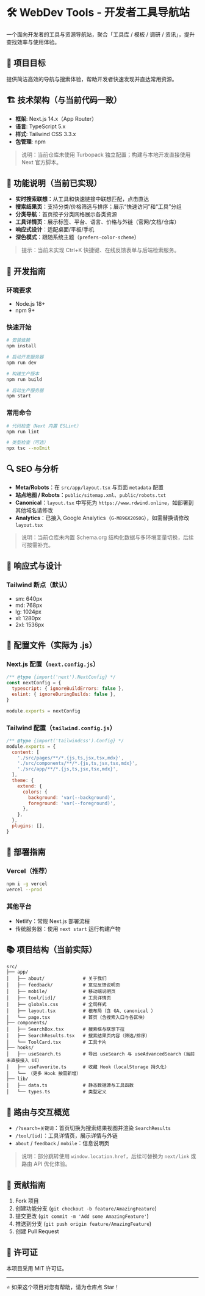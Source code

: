 # 🛠️ WebDev Tools - 开发者工具导航站

一个面向开发者的工具与资源导航站，聚合「工具库 / 模板 / 调研 / 资讯」，提升查找效率与使用体验。

## 🎯 项目目标

提供简洁高效的导航与搜索体验，帮助开发者快速发现并直达常用资源。

## 🏗️ 技术架构（与当前代码一致）

- **框架**: Next.js 14.x（App Router）
- **语言**: TypeScript 5.x
- **样式**: Tailwind CSS 3.3.x
- **包管理**: npm

> 说明：当前仓库未使用 Turbopack 独立配置；构建与本地开发直接使用 Next 官方脚本。

## 🧩 功能说明（当前已实现）

- **实时搜索联想**：从工具和快速链接中联想匹配，点击直达
- **搜索结果页**：支持分类/价格筛选与排序；展示“快速访问”和“工具”分组
- **分类导航**：首页按子分类网格展示各类资源
- **工具详情页**：展示标签、平台、语言、价格与外链（官网/文档/仓库）
- **响应式设计**：适配桌面/平板/手机
- **深色模式**：跟随系统主题（`prefers-color-scheme`）

> 提示：当前未实现 Ctrl+K 快捷键、在线反馈表单与后端检索服务。

## 📝 开发指南

### 环境要求
- Node.js 18+
- npm 9+

### 快速开始

```bash
# 安装依赖
npm install

# 启动开发服务器
npm run dev

# 构建生产版本
npm run build

# 启动生产服务器
npm start
```

### 常用命令
```bash
# 代码检查（Next 内置 ESLint）
npm run lint

# 类型检查（可选）
npx tsc --noEmit
```

## 🔍 SEO 与分析

- **Meta/Robots**：在 `src/app/layout.tsx` 与页面 `metadata` 配置
- **站点地图 / Robots**：`public/sitemap.xml`、`public/robots.txt`
- **Canonical**：`layout.tsx` 中写死为 `https://www.rdwind.online`，如部署到其他域名请修改
- **Analytics**：已接入 Google Analytics（`G-M89GX20S0G`），如需替换请修改 `layout.tsx`

> 说明：当前仓库未内置 Schema.org 结构化数据与多环境变量切换，后续可按需补充。

## 📱 响应式与设计

### Tailwind 断点（默认）
- sm: 640px
- md: 768px
- lg: 1024px
- xl: 1280px
- 2xl: 1536px

## 🔧 配置文件（实际为 .js）

### Next.js 配置（`next.config.js`）
```js
/** @type {import('next').NextConfig} */
const nextConfig = {
  typescript: { ignoreBuildErrors: false },
  eslint: { ignoreDuringBuilds: false },
}

module.exports = nextConfig
```

### Tailwind 配置（`tailwind.config.js`）
```js
/** @type {import('tailwindcss').Config} */
module.exports = {
  content: [
    './src/pages/**/*.{js,ts,jsx,tsx,mdx}',
    './src/components/**/*.{js,ts,jsx,tsx,mdx}',
    './src/app/**/*.{js,ts,jsx,tsx,mdx}',
  ],
  theme: {
    extend: {
      colors: {
        background: 'var(--background)',
        foreground: 'var(--foreground)',
      },
    },
  },
  plugins: [],
}
```

## 🚀 部署指南

### Vercel（推荐）
```bash
npm i -g vercel
vercel --prod
```

### 其他平台
- Netlify：常规 Next.js 部署流程
- 传统服务器：使用 `next start` 运行构建产物

## 📚 项目结构（当前实际）

```
src/
├── app/
│   ├── about/              # 关于我们
│   ├── feedback/           # 意见反馈说明页
│   ├── mobile/             # 移动端说明页
│   ├── tool/[id]/          # 工具详情页
│   ├── globals.css         # 全局样式
│   ├── layout.tsx          # 根布局（含 GA、canonical ）
│   └── page.tsx            # 首页（含搜索入口与各区块）
├── components/
│   ├── SearchBox.tsx       # 搜索框与联想下拉
│   ├── SearchResults.tsx   # 搜索结果页内容（筛选/排序）
│   └── ToolCard.tsx        # 工具卡片
├── hooks/
│   ├── useSearch.ts        # 导出 useSearch 与 useAdvancedSearch（当前未直接接入 UI）
│   ├── useFavorite.ts      # 收藏 Hook（localStorage 持久化）
│   └── （更多 Hook 按需新增）
├── lib/
│   ├── data.ts             # 静态数据源与工具函数
│   └── types.ts            # 类型定义
```

## 🔎 路由与交互概览

- `/?search=关键词`：首页切换为搜索结果视图并渲染 `SearchResults`
- `/tool/[id]`：工具详情页，展示详情与外链
- `about` / `feedback` / `mobile`：信息说明页

> 说明：部分跳转使用 `window.location.href`，后续可替换为 `next/link` 或路由 API 优化体验。

## 🤝 贡献指南

1. Fork 项目
2. 创建功能分支 (`git checkout -b feature/AmazingFeature`)
3. 提交更改 (`git commit -m 'Add some AmazingFeature'`)
4. 推送到分支 (`git push origin feature/AmazingFeature`)
5. 创建 Pull Request

## 📄 许可证

本项目采用 MIT 许可证。

---

⭐ 如果这个项目对您有帮助，请为仓库点 Star！

